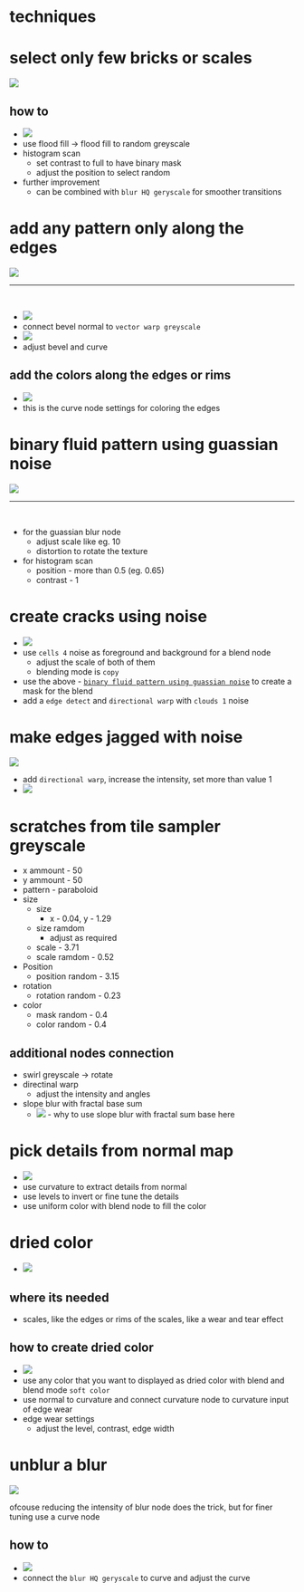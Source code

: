 # **techniques**

# select only few bricks or scales

<img src="./images/techniques/select-selective.png">

## how to

- <img src="./images/techniques/select-selective-how.png">
- use flood fill -> flood fill to random greyscale
- histogram scan
  - set contrast to full to have binary mask
  - adjust the position to select random
- further improvement
  - can be combined with `blur HQ geryscale` for smoother transitions

# add any pattern only along the edges

<img src="./images/techniques/blending-edge-texture-pattern-result.png">

<hr>
<br />

- <img src="./images/techniques/blending-curve-controls-opacity.png">
- connect bevel normal to `vector warp greyscale`
- <img src="./images/techniques/blending-adjust-bevel-curve-for-edge-texture.gif">
- adjust bevel and curve

## add the colors along the edges or rims

- <img src="./images/techniques/color-only-edges-of-some-shape.png">
- this is the curve node settings for coloring the edges

# binary fluid pattern using guassian noise

<img src="./images/techniques/fluid-pattern-from-guassian-histo.png">

<hr>
<br />

- for the guassian blur node
  - adjust scale like eg. 10
  - distortion to rotate the texture
- for histogram scan
  - position - more than 0.5 (eg. 0.65)
  - contrast - 1

# create cracks using noise

- <img src="./images/techniques/create-cracks-effects.png">
- use `cells 4` noise as foreground and background for a blend node
  - adjust the scale of both of them
  - blending mode is `copy`
- use the above - [`binary fluid pattern using guassian noise`](./techinques.md#binary-fluid-pattern-using-guassian-noise) to create a mask for the blend
- add a `edge detect` and `directional warp` with `clouds 1` noise

# make edges jagged with noise

<img src="./images/techniques/make-edges-jagged-with-noise.png">

- add `directional warp`, increase the intensity, set more than value 1
- <img src="./images/techniques/jagged-edges-directional-warp.gif">

# scratches from tile sampler greyscale

- x ammount - 50
- y ammount - 50
- pattern - paraboloid
- size
  - size
    - x - 0.04, y - 1.29
  - size ramdom
    - adjust as required
  - scale - 3.71
  - scale ramdom - 0.52
- Position
  - position random - 3.15
- rotation
  - rotation random - 0.23
- color
  - mask random - 0.4
  - color random - 0.4

## additional nodes connection

- swirl greyscale -> rotate
- directinal warp
  - adjust the intensity and angles
- slope blur with fractal base sum
  - <img src="./images/techniques/why-slope-blur-fractal-noise-with-scratches.gif">
    - why to use slope blur with fractal sum base here

# pick details from normal map

- <img src="./images/techniques/normal-details-to-levels.png">
- use curvature to extract details from normal
- use levels to invert or fine tune the details
- use uniform color with blend node to fill the color

# dried color

- <img src="./images/techniques/dried-color-looks.png">

## where its needed

- scales, like the edges or rims of the scales, like a wear and tear effect

## how to create dried color

- <img src="./images/techniques/how-create-dried-color.png">
- use any color that you want to displayed as dried color with blend and blend mode `soft color`
- use normal to curvature and connect curvature node to curvature input of edge wear
- edge wear settings
  - adjust the level, contrast, edge width

# unblur a blur

<img src="./images/techniques/unblur-a-blur.gif">

ofcouse reducing the intensity of blur node does the trick, but for finer tuning use a curve node

## how to

- <img src="./images/techniques/blur-grey-curve.png">
- connect the `blur HQ geryscale` to curve and adjust the curve
